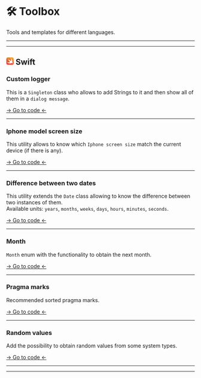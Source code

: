 # 🛠 Toolbox
Tools and templates for different languages.

---
---
## <img src="./Documentation/Assets/Icons/swift-logo.svg" width="20" height="20"> Swift
### Custom logger
This is a `Singleton` class who allows to add Strings to it and then show all of them in a `dialog message`.

[-> Go to code <-](/Swift/CustomLogger/)

---
### Iphone model screen size
This utility allows to know which `Iphone screen size` match the current device (if there is any).

[-> Go to code <-](/Swift/IphoneModelScreenSize/)

---
### Difference between two dates
This utility extends the `Date` class allowing to know the difference between two instances of them.
<br>Available units: `years`, `months`, `weeks`, `days`, `hours`, `minutes`, `seconds`.

[-> Go to code <-](/Swift/DifferenceBetweenDates/)

---

### Month
`Month` enum with the functionality to obtain the next month.

[-> Go to code <-](/Swift/Month)

---

### Pragma marks
Recommended sorted pragma marks.

[-> Go to code <-](/Swift/PragmaMarks)

---

### Random values
Add the possibility to obtain random values from some system types.

[-> Go to code <-](/Swift/RandomValues)

---
---